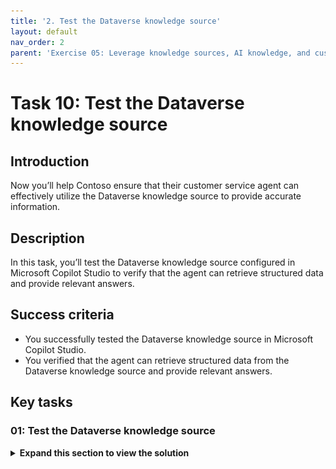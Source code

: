 ```yaml
---
title: '2. Test the Dataverse knowledge source'
layout: default
nav_order: 2
parent: 'Exercise 05: Leverage knowledge sources, AI knowledge, and custom instructions'
---
```


# Task 10: Test the Dataverse knowledge source

## Introduction

Now you’ll help Contoso ensure that their customer service agent can effectively utilize the Dataverse knowledge source to provide accurate information.

## Description

In this task, you’ll test the Dataverse knowledge source configured in Microsoft Copilot Studio to verify that the agent can retrieve structured data and provide relevant answers.

## Success criteria

-   You successfully tested the Dataverse knowledge source in Microsoft Copilot Studio.
-   You verified that the agent can retrieve structured data from the Dataverse knowledge source and provide relevant answers.


## Key tasks

### 01: Test the Dataverse knowledge source

<details markdown="block"> 
  <summary><strong>Expand this section to view the solution</strong></summary> 

1. Select **Knowledge** on the top bar.

1. Verify **Dataverse** shows as **Ready** under **Status** before proceeding. 

	![2ibaqxpi.jpg](../../media/2ibaqxpi.jpg)

1. Select the refresh icon in the upper-right corner of the **Test your agent** pane to start a new conversation.

1. Ask the following about the accounts in the table:

	`Which customers are located in Redmond? List them in a table with their name and address.`

1. Ask a follow-up:

    `Thanks. Who's the primary contact at city power and light?`

	![1kvlrqp6.jpg](../../media/1kvlrqp6.jpg)

    </details>